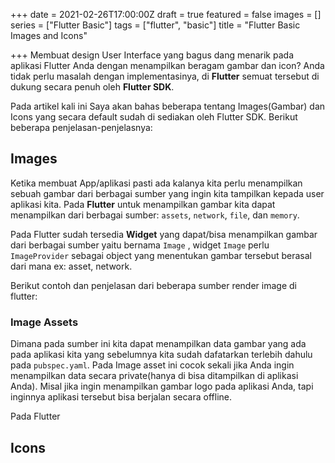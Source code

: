 +++
date = 2021-02-26T17:00:00Z
draft = true
featured = false
images = []
series = ["Flutter Basic"]
tags = ["flutter", "basic"]
title = "Flutter Basic Images and Icons"

+++
Membuat design User Interface yang bagus dang menarik pada aplikasi Flutter Anda dengan menampilkan beragam gambar dan icon? Anda tidak perlu masalah dengan implementasinya, di **Flutter** semuat tersebut di dukung secara penuh oleh **Flutter SDK**. 

Pada artikel kali ini Saya akan bahas beberapa tentang Images(Gambar) dan Icons yang secara default sudah di sediakan oleh Flutter SDK.  Berikut beberapa penjelasan-penjelasnya:

## Images

Ketika membuat App/aplikasi pasti ada kalanya kita perlu menampilkan sebuah gambar dari berbagai sumber yang ingin kita tampilkan kepada user aplikasi kita. Pada **Flutter** untuk menampilkan gambar kita dapat menampilkan dari berbagai sumber: `assets`, `network`, `file`, dan `memory`. 

Pada Flutter sudah tersedia **Widget** yang dapat/bisa menampilkan gambar dari berbagai sumber yaitu bernama `Image` , widget `Image` perlu `ImageProvider` sebagai object yang menentukan gambar tersebut berasal dari mana ex: asset, network.

Berikut contoh dan penjelasan dari beberapa sumber render image di flutter:

### Image Assets

Dimana pada sumber ini kita dapat menampilkan data gambar yang ada pada aplikasi kita yang sebelumnya kita sudah dafatarkan terlebih dahulu pada `pubspec.yaml`. Pada Image asset ini cocok sekali jika Anda ingin menampilkan data secara private(hanya di bisa ditampilkan di aplikasi Anda). Misal jika ingin menampilkan gambar logo pada aplikasi Anda, tapi inginnya aplikasi tersebut bisa berjalan secara offline.

Pada Flutter 

## Icons
